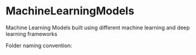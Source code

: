 # MachineLearningModels
Machine Learning Models built using different machine learning and deep learning frameworks 

Folder naming convention:   <Algorithm or Model>_<Language or Programming Framework>_<Dataset> 

